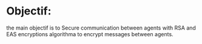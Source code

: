 # Objectif:
the main objectif is to Secure communication between agents with RSA and EAS encryptions algorithma  to encrypt messages between agents.



